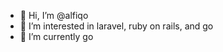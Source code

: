 - 👋 Hi, I’m @alfiqo
- 👀 I’m interested in laravel, ruby on rails, and go
- 🌱 I’m currently go

<!---
alfiqo/alfiqo is a ✨ special ✨ repository because its `README.md` (this file) appears on your GitHub profile.
You can click the Preview link to take a look at your changes.
--->
